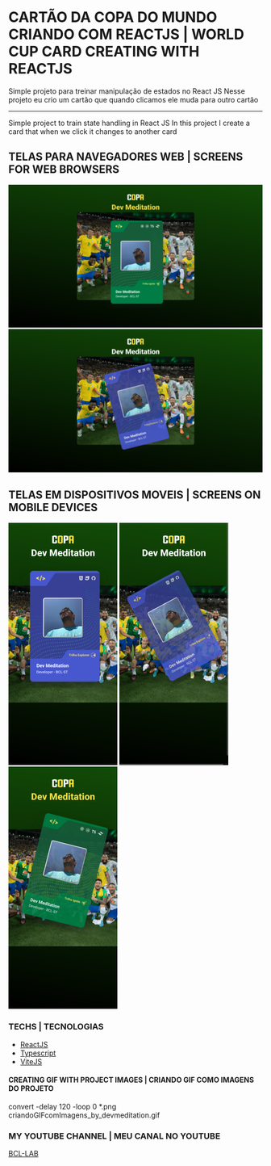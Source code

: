 # CARTÃO DA COPA DO MUNDO CRIANDO COM REACTJS | WORLD CUP CARD CREATING WITH REACTJS

Simple projeto para treinar manipulação de estados no React JS Nesse projeto eu crio um cartão que quando clicamos ele muda para outro cartão

---

Simple project to train state handling in React JS In this project I create a card that when we click it changes to another card

## TELAS PARA NAVEGADORES WEB | SCREENS FOR WEB BROWSERS

![screenDesktop1](/src/assets/001.png) 
![screenDesktop2](/src/assets/002.png)

## TELAS EM DISPOSITIVOS MOVEIS | SCREENS ON MOBILE DEVICES
![screenMobile1](/src/assets/005.png) 
![screenMobile2](/src/assets/006.png)
![screenMobile3](/src/assets/007.png)

### TECHS | TECNOLOGIAS
- [ReactJS](https://reactjs.org)
- [Typescript](https://www.typescriptlang.org/)
- [ViteJS](https://vitejs.dev/)


#### CREATING GIF WITH PROJECT IMAGES | CRIANDO GIF COMO IMAGENS DO PROJETO
convert -delay 120 -loop 0 *.png criandoGIFcomImagens_by_devmeditation.gif


### MY YOUTUBE CHANNEL | MEU CANAL NO YOUTUBE

[BCL-LAB](https://youtube.com/@bcllab)